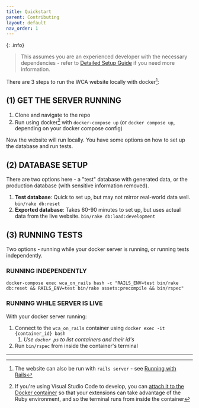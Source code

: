 ```yaml
---
title: Quickstart
parent: Contributing
layout: default
nav_order: 1
---
```


{: .info}
> This assumes you are an experienced developer with the necessary dependencies - refer to [Detailed Setup Guide](./detailed_contributing_guide) if you need more information.

There are 3 steps to run the WCA website locally with docker[^1]:

## (1) GET THE SERVER RUNNING
1. Clone and navigate to the repo
2. Run using docker[^2] with `docker-compose up` (or `docker compose up`, depending on your docker compose config)

Now the website will run locally. You have some options on how to set up the database and run tests.

## (2) DATABASE SETUP
There are two options here - a "test" database with generated data, or the production database (with sensitive information removed).
1. **Test database**: Quick to set up, but may not mirror real-world data well. `bin/rake db:reset`
2. **Exported database**: Takes 60-90 minutes to set up, but uses actual data from the live website. `bin/rake db:load:development`

## (3) RUNNING TESTS
Two options - running while your docker server is running, or running tests independently. 

### **RUNNING INDEPENDENTLY**
```
docker-compose exec wca_on_rails bash -c "RAILS_ENV=test bin/rake db:reset && RAILS_ENV=test bin/rake assets:precompile && bin/rspec"
```

### **RUNNING WHILE SERVER IS LIVE**
With your docker server running:
1. Connect to the `wca_on_rails` container using `docker exec -it {container_id} bash`
    1. _Use `docker ps` to list containers and their id's_
2. Run `bin/rspec` from inside the container's terminal

----

[^1]: The website can also be run with `rails server` - see [Running with Rails](/guides/running_with_rails)
[^2]: If you're using Visual Studio Code to develop, you can [attach it to the Docker container](https://code.visualstudio.com/docs/remote/containers) so that your extensions can take advantage of the Ruby environment, and so the terminal runs from inside the container
